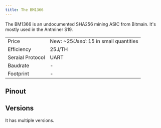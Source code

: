 ```yaml
---
title: The BM1366
---
```


The BM1366 is an undocumented SHA256 mining ASIC from Bitmain. It's mostly used in the Antminer S19.

|                  |                                          |
| ---------------- | ---------------------------------------- |
| Price            | New: ~$25 Used: ~$15 in small quantities |
| Efficiency       | 25J/TH                                   |
| Seraial Protocol | UART                                     |
| Baudrate         | -                                        |
| Footprint        | -                                        |

## Pinout

## Versions

It has multiple versions.
